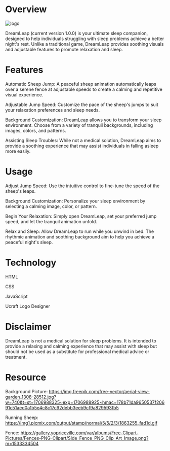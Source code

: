 # Overview
![logo](https://github.com/jiamliu/dreamleap/assets/139939637/23459be8-b4f8-4ac8-bbe8-bb563585c692)

DreamLeap (current version 1.0.0) is your ultimate sleep companion, designed to help individuals struggling with sleep problems achieve a better night's rest. Unlike a traditional game, DreamLeap provides soothing visuals and adjustable features to promote relaxation and sleep.

# Features
Automatic Sheep Jump: A peaceful sheep animation automatically leaps over a serene fence at adjustable speeds to create a calming and repetitive visual experience.

Adjustable Jump Speed: Customize the pace of the sheep's jumps to suit your relaxation preferences and sleep needs.

Background Customization: DreamLeap allows you to transform your sleep environment. Choose from a variety of tranquil backgrounds, including images, colors, and patterns.

Assisting Sleep Troubles: While not a medical solution, DreamLeap aims to provide a soothing experience that may assist individuals in falling asleep more easily.

# Usage
Adjust Jump Speed: Use the intuitive control to fine-tune the speed of the sheep's leaps.

Background Customization: Personalize your sleep environment by selecting a calming image, color, or pattern.

Begin Your Relaxation: Simply open DreamLeap, set your preferred jump speed, and let the tranquil animation unfold.

Relax and Sleep: Allow DreamLeap to run while you unwind in bed. The rhythmic animation and soothing background aim to help you achieve a peaceful night's sleep.

# Technology
HTML

CSS

JavaScript

Ucraft Logo Designer

# Disclaimer
DreamLeap is not a medical solution for sleep problems. It is intended to provide a relaxing and calming experience that may assist with sleep but should not be used as a substitute for professional medical advice or treatment.

# Resource
Background Picture: https://img.freepik.com/free-vector/aerial-view-garden_1308-28512.jpg?w=740&t=st=1706988325~exp=1706988925~hmac=178b71da9650537f20691c51aed0a1b5e4c8c17c92debb3eeb9cf9a829593fb5

Running Sheep: https://img1.picmix.com/output/stamp/normal/5/5/2/3/1863255_fad1d.gif

Fence: https://gallery.yopriceville.com/var/albums/Free-Clipart-Pictures/Fences-PNG-Clipart/Side_Fence_PNG_Clip_Art_Image.png?m=1533334504

